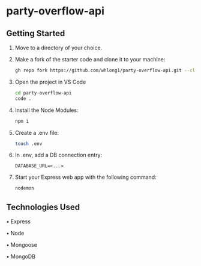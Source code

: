 # party-overflow-api

## Getting Started

1. Move to a directory of your choice.
2. Make a fork of the starter code and clone it to your machine:

    ```bash
    gh repo fork https://github.com/whlong1/party-overflow-api.git --clone=true
    ```

3. Open the project in VS Code

    ```bash
    cd party-overflow-api
    code .
    ```

4. Install the Node Modules:

    ```bash
    npm i
    ```

5. Create a .env file:

    ```bash
    touch .env
    ```

6. In .env, add a DB connection entry:

    ```
    DATABASE_URL=<...>
    ```

7. Start your Express web app with the following command:

    ```bash
    nodemon
    ```


## Technologies Used

• Express

• Node

• Mongoose

• MongoDB